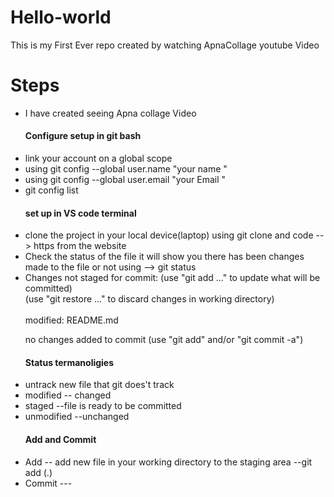 # Hello-world
This is my First Ever repo created by watching ApnaCollage youtube Video 
<br>
<h1>Steps</h1>
<ul>
<li>I have created seeing Apna collage Video </li>
<h4> Configure setup in git bash   </h4>
<li>link your account on a global scope  </li>
<li>using git config --global user.name "your name " </li>
<li>using git config --global user.email "your Email " </li>
<li>git config list  </li>
<h4>set up in VS code terminal  </h4>
<li>clone the project in your local device(laptop)  using git clone and code --> https from the website  </li>
<li>Check the status of the file it will show you there has been changes made to the file or not using --> git status  </li>
<li>Changes not staged for commit:
  (use "git add <file>..." to update what will be committed) 
  <br>
  (use "git restore <file>..." to discard changes in working directory)
  <br>
      <br> <bold> modified:   README.md <bold>
<br>

 no changes added to commit (use "git add" and/or "git commit -a") </li>
 <h4> Status termanoligies  </h4>
 <li>untrack new file that git does't track </li>
 <li>modified -- changed </li>
 <li>staged --file is ready to be committed  </li>
 <li>unmodified --unchanged  </li>
 <h4> Add and Commit   </h4>
 <li> Add -- add new file in your working directory to the staging area --git add (.)  </li>
 <li>Commit  --- </li>
</ul>
<br>
